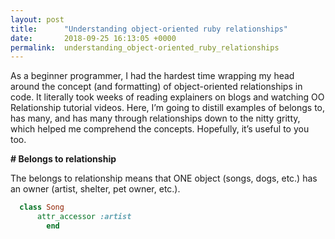 ```yaml
---
layout: post
title:      "Understanding object-oriented ruby relationships"
date:       2018-09-25 16:13:05 +0000
permalink:  understanding_object-oriented_ruby_relationships
---
```


As a beginner programmer, I had the hardest time wrapping my head around the concept (and formatting) of object-oriented relationships in code. It literally took weeks of reading explainers on blogs and watching OO Relationship tutorial videos. Here, I’m going to distill examples of belongs to, has many, and has many through relationships down to the nitty gritty, which helped me comprehend the concepts. Hopefully, it’s useful to you too. 

**# Belongs to relationship**

The belongs to relationship means that ONE object (songs, dogs, etc.) has an owner (artist, shelter, pet owner, etc.).


```ruby
  class Song
	  attr_accessor :artist
		end
```
